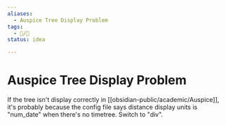 ```yaml
---
aliases:
  - Auspice Tree Display Problem
tags:
  - 📝/🌱
status: idea

---
```


# Auspice Tree Display Problem

If the tree isn't display correctly in [[obsidian-public/academic/Auspice]], it's probably because the config file says distance display units is "num_date" when there's no timetree. Switch to "div".